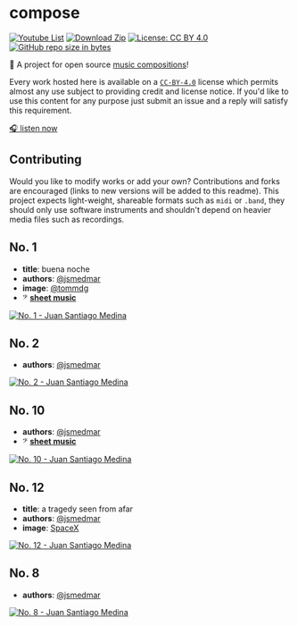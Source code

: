# compose

[![Youtube List][download_badge]][download]
[![Download Zip][youtube_badge]][compose list]
[![License: CC BY 4.0][licence_badge]][`CC-BY-4.0`]
[![GitHub repo size in bytes][size_badge]][compose]

🎻 A project for open source [music compositions][compose list]!

Every work hosted here is available on a [`CC-BY-4.0`] license which permits almost any use subject to providing credit and license notice. If you'd like to use this content for any purpose just submit an issue and a reply will satisfy this requirement.

[🎧 listen now][compose list]

## Contributing

Would you like to modify works or add your own? Contributions and forks are encouraged (links to new versions will be added to this readme). This project expects light-weight, shareable formats such as `midi` or `.band`, they should only use software instruments and shouldn't depend on heavier media files such as recordings.

<!-- See http://embedyoutube.org/ -->

## No. 1

- **title**: buena noche
- **authors**: [@jsmedmar]
- **image**: [@tommdg]
- 𝄢 **[sheet music](./compose/1/1.pdf)**

[![No. 1 - Juan Santiago Medina](http://img.youtube.com/vi/aK7TXRL0oi0/0.jpg)](http://www.youtube.com/watch?v=aK7TXRL0oi0 "No. 1 - Juan Santiago Medina")

## No. 2

- **authors**: [@jsmedmar]

[![No. 2 - Juan Santiago Medina](http://img.youtube.com/vi/8Bamg0A0DRU/0.jpg)](http://www.youtube.com/watch?v=8Bamg0A0DRU "No. 2 - Juan Santiago Medina")

## No. 10

- **authors**: [@jsmedmar]
- 𝄢 **[sheet music](./compose/10/10.pdf)**

[![No. 10 - Juan Santiago Medina](http://img.youtube.com/vi/wJsCiboi6i4/0.jpg)](http://www.youtube.com/watch?v=wJsCiboi6i4 "No. 9 - Juan Santiago Medina")

## No. 12

- **title**: a tragedy seen from afar
- **authors**: [@jsmedmar]
- **image**: [SpaceX](https://www.flickr.com/photos/spacex/25557986367/in/photostream/)

[![No. 12 - Juan Santiago Medina](http://img.youtube.com/vi/xBw-GDHiPqw/0.jpg)](http://www.youtube.com/watch?v=xBw-GDHiPqw "No. 12 - Juan Santiago Medina")

## No. 8

- **authors**: [@jsmedmar]

[![No. 8 - Juan Santiago Medina](http://img.youtube.com/vi/k3WfBPCvlwU/0.jpg)](http://www.youtube.com/watch?v=k3WfBPCvlwU "No. 8 - Juan Santiago Medina")

<!-- references -->
[download]: https://github.com/jsmedmar/compose/archive/master.zip
[compose]: [https://github.com/jsmedmar/compose]
[compose list]: https://www.youtube.com/watch?v=aK7TXRL0oi0&list=PL-NqvsAykP-DU6AVwCNT6T5GZLMiiyj80
[@jsmedmar]: https://github.com/jsmedmar
[@tommdg]: https://github.com/tommdg
[`CC-BY-4.0`]: https://choosealicense.com/licenses/cc-by-4.0/

<!-- badges -->
[licence_badge]: https://img.shields.io/badge/license-CC%20BY%204.0-brightgreen.svg
[size_badge]: https://img.shields.io/github/repo-size/jsmedmar/compose.svg
[youtube_badge]: https://img.shields.io/badge/youtube-%F0%9F%8E%A7-red.svg
[download_badge]: https://img.shields.io/badge/download-zip%20%F0%9F%92%BE-brightgreen.svg

